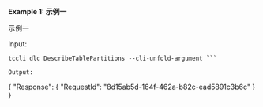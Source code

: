 **Example 1: 示例一**

示例一

Input: 

```
tccli dlc DescribeTablePartitions --cli-unfold-argument ```

Output: 
```
{
    "Response": {
        "RequestId": "8d15ab5d-164f-462a-b82c-ead5891c3b6c"
    }
}
```

